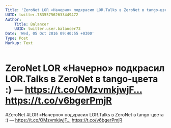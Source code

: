 ```yaml
---
Title: 'ZeroNet LOR «Начерно» подкрасил LOR.Talks в ZeroNet в tango-цвета :) — https://t.co/OMzvmkjwjF… https://t.co/v6bgerPmjR'
UUID: twitter.783557562633449472
Author:
    Title: Balancer
    UUID: twitter.user.balancer73
Date: 'Wed, 05 Oct 2016 09:40:55 +0300'
Type: Post
Markup: Text
---
```


# ZeroNet LOR «Начерно» подкрасил LOR.Talks в ZeroNet в tango-цвета :) — https://t.co/OMzvmkjwjF… https://t.co/v6bgerPmjR

#ZeroNet #LOR «Начерно» подкрасил LOR.Talks в ZeroNet в
tango-цвета :) — https://t.co/OMzvmkjwjF…
https://t.co/v6bgerPmjR